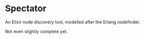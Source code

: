 Spectator
=========

An Elixir node discovery tool, modelled after the Erlang nodefinder.

Not even slightly complete yet.
